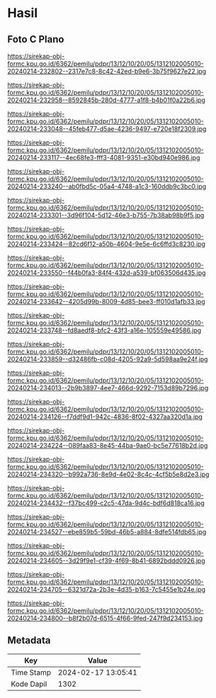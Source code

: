# Hasil

## Foto C Plano

https://sirekap-obj-formc.kpu.go.id/6362/pemilu/pdpr/13/12/10/20/05/1312102005010-20240214-232802--2317e7c8-8c42-42ed-b9e6-3b75f9627e22.jpg

https://sirekap-obj-formc.kpu.go.id/6362/pemilu/pdpr/13/12/10/20/05/1312102005010-20240214-232958--8592845b-280d-4777-a1f8-b4b01f0a22b6.jpg

https://sirekap-obj-formc.kpu.go.id/6362/pemilu/pdpr/13/12/10/20/05/1312102005010-20240214-233048--45feb477-d5ae-4236-9497-e720e18f2309.jpg

https://sirekap-obj-formc.kpu.go.id/6362/pemilu/pdpr/13/12/10/20/05/1312102005010-20240214-233117--4ec68fe3-fff3-4081-9351-e30bd940e986.jpg

https://sirekap-obj-formc.kpu.go.id/6362/pemilu/pdpr/13/12/10/20/05/1312102005010-20240214-233240--ab0fbd5c-05a4-4748-a1c3-160ddb9c3bc0.jpg

https://sirekap-obj-formc.kpu.go.id/6362/pemilu/pdpr/13/12/10/20/05/1312102005010-20240214-233301--3d96f104-5d12-46e3-b755-7b38ab98b9f5.jpg

https://sirekap-obj-formc.kpu.go.id/6362/pemilu/pdpr/13/12/10/20/05/1312102005010-20240214-233424--82cd6f12-a50b-4604-9e5e-6c6ffd3c8230.jpg

https://sirekap-obj-formc.kpu.go.id/6362/pemilu/pdpr/13/12/10/20/05/1312102005010-20240214-233550--f44b0fa3-84f4-432d-a539-bf063506d435.jpg

https://sirekap-obj-formc.kpu.go.id/6362/pemilu/pdpr/13/12/10/20/05/1312102005010-20240214-233642--4205d99b-8009-4d85-bee3-ff010d1afb33.jpg

https://sirekap-obj-formc.kpu.go.id/6362/pemilu/pdpr/13/12/10/20/05/1312102005010-20240214-233748--fd8aedf8-bfc2-43f3-a16e-105559e49586.jpg

https://sirekap-obj-formc.kpu.go.id/6362/pemilu/pdpr/13/12/10/20/05/1312102005010-20240214-233859--d32486fb-c08d-4205-92a9-5d598aa9e24f.jpg

https://sirekap-obj-formc.kpu.go.id/6362/pemilu/pdpr/13/12/10/20/05/1312102005010-20240214-234013--2b9b3897-4ee7-466d-9292-7153d89b7296.jpg

https://sirekap-obj-formc.kpu.go.id/6362/pemilu/pdpr/13/12/10/20/05/1312102005010-20240214-234126--f7ddf9d1-942c-4836-8f02-4327aa320d1a.jpg

https://sirekap-obj-formc.kpu.go.id/6362/pemilu/pdpr/13/12/10/20/05/1312102005010-20240214-234224--089faa83-8e45-44ba-9ae0-bc5e77618b2d.jpg

https://sirekap-obj-formc.kpu.go.id/6362/pemilu/pdpr/13/12/10/20/05/1312102005010-20240214-234320--b992a736-8e9d-4e02-8c4c-4cf5b5e8d2e3.jpg

https://sirekap-obj-formc.kpu.go.id/6362/pemilu/pdpr/13/12/10/20/05/1312102005010-20240214-234432--f37bc499-c2c5-47da-9d4c-bdf6d818ca16.jpg

https://sirekap-obj-formc.kpu.go.id/6362/pemilu/pdpr/13/12/10/20/05/1312102005010-20240214-234527--ebe859b5-59bd-46b5-a884-8dfe514fdb65.jpg

https://sirekap-obj-formc.kpu.go.id/6362/pemilu/pdpr/13/12/10/20/05/1312102005010-20240214-234605--3d29f9e1-cf39-4f69-8b41-6892bddd0926.jpg

https://sirekap-obj-formc.kpu.go.id/6362/pemilu/pdpr/13/12/10/20/05/1312102005010-20240214-234705--6321d72a-2b3e-4d35-b163-7c5455e1b24e.jpg

https://sirekap-obj-formc.kpu.go.id/6362/pemilu/pdpr/13/12/10/20/05/1312102005010-20240214-234800--b8f2b07d-6515-4f66-9fed-247f9d234153.jpg


## Metadata

| Key        | Value               |
| ---------- | ------------------- |
| Time Stamp | 2024-02-17 13:05:41 |
| Kode Dapil | 1302                |



